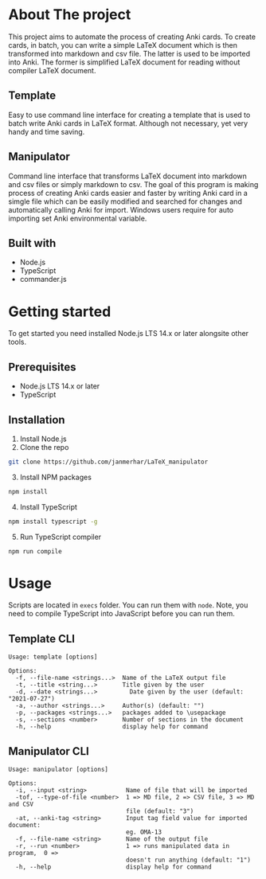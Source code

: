 # About The project

This project aims to automate the process of creating Anki cards. To create cards, in batch, you can write a simple LaTeX document which is then transformed into markdown and csv file. The latter is used to be imported into Anki. The former is simplified LaTeX document for reading without compiler LaTeX document.

## Template

Easy to use command line interface for creating a template that is used to batch write Anki cards in LaTeX format. Although not necessary, yet very handy and time saving.

## Manipulator

Command line interface that transforms LaTeX document into markdown and csv files or simply markdown to csv. The goal of this program is making process of creating Anki cards easier and faster by writing Anki card in a simgle file which can be easily modified and searched for changes and automatically calling Anki for import. Windows users require for auto importing set Anki environmental variable.

## Built with

- Node.js
- TypeScript
- commander.js

# Getting started

To get started you need installed Node.js LTS 14.x or later alongsite other tools.

## Prerequisites

- Node.js LTS 14.x or later
- TypeScript

## Installation

1. Install Node.js
2. Clone the repo

```bash
git clone https://github.com/janmerhar/LaTeX_manipulator
```

3. Install NPM packages

```bash
npm install
```

4. Install TypeScript

```bash
npm install typescript -g
```

5. Run TypeScript compiler

```bash
npm run compile
```

# Usage

Scripts are located in `execs` folder. You can run them with `node`. Note, you need to compile TypeScript into JavaScript before you can run them.

## Template CLI

```
Usage: template [options]

Options:
  -f, --file-name <strings...>  Name of the LaTeX output file
  -t, --title <string...>       Title given by the user
  -d, --date <strings...>         Date given by the user (default: "2021-07-27")
  -a, --author <strings...>     Author(s) (default: "")
  -p, --packages <strings...>   packages added to \usepackage
  -s, --sections <number>       Number of sections in the document
  -h, --help                    display help for command

```

## Manipulator CLI

```
Usage: manipulator [options]

Options:
  -i, --input <string>           Name of file that will be imported
  -tof, --type-of-file <number>  1 => MD file, 2 => CSV file, 3 => MD and CSV
                                 file (default: "3")
  -at, --anki-tag <string>       Input tag field value for imported document:
                                 eg. OMA-13
  -f, --file-name <string>       Name of the output file
  -r, --run <number>             1 => runs manipulated data in program,  0 =>
                                 doesn't run anything (default: "1")
  -h, --help                     display help for command
```
